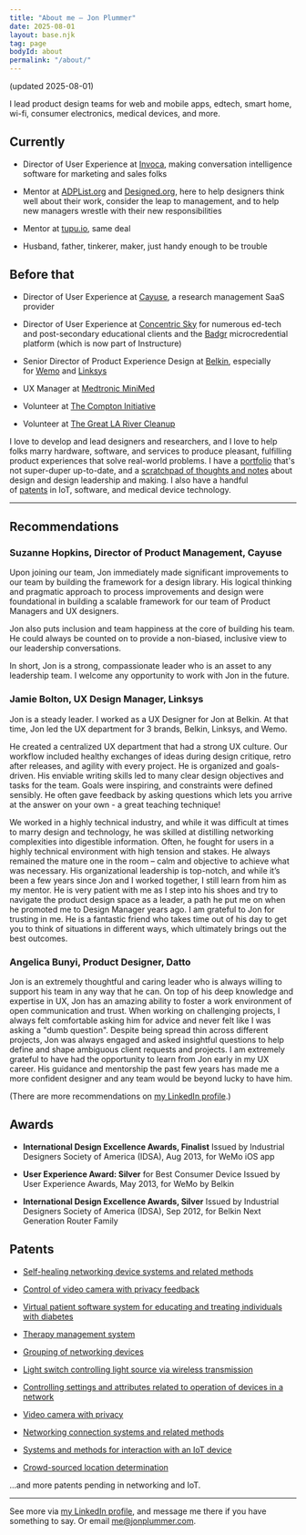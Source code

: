 ```yaml
---
title: "About me – Jon Plummer"
date: 2025-08-01
layout: base.njk
tag: page
bodyId: about
permalink: "/about/"
---
```

(updated 2025-08-01)

I lead product design teams for web and mobile apps, edtech, smart home, wi-fi, consumer electronics, medical devices, and more.

## Currently

- Director of User Experience at [Invoca](https://invoca.com/), making conversation intelligence software for marketing and sales folks

- Mentor at [ADPList.org](https://adplist.org) and [Designed.org](https://designed.org/), here to help designers think well about their work, consider the leap to management, and to help new managers wrestle with their new responsibilities

- Mentor at [tupu.io](https://tupu.io/), same deal

- Husband, father, tinkerer, maker, just handy enough to be trouble

## Before that

- Director of User Experience at [Cayuse](https://cayuse.com/), a research management SaaS provider

- Director of User Experience at [Concentric Sky](https://concentricsky.com/) for numerous ed-tech and post-secondary educational clients and the [Badgr](https://www.instructure.com/products/canvas/canvas-credentials-digital-badges/badgr-pathways) microcredential platform (which is now part of Instructure)

- Senior Director of Product Experience Design at [Belkin](https://belkin.com/), especially for [Wemo](https://wemo.com/) and [Linksys](https://linksys.com/)

- UX Manager at [Medtronic MiniMed](https://www.medtronicdiabetes.com/)

- Volunteer at [The Compton Initiative](https://justdogood.org/)

- Volunteer at [The Great LA River Cleanup](https://folar.org/cleanup/)

I love to develop and lead designers and researchers, and I love to help folks marry hardware, software, and services to produce pleasant, fulfilling product experiences that solve real-world problems. I have a [portfolio](https://jonplummer.io/) that's not super-duper up-to-date, and a [scratchpad of thoughts and notes](https://jonplummer.com/) about design and design leadership and making. I also have a handful of [patents](https://patents.google.com/?inventor=Jon+Plummer&num=100) in IoT, software, and medical device technology.

* * *

## Recommendations

### **Suzanne Hopkins**, Director of Product Management, Cayuse

Upon joining our team, Jon immediately made significant improvements to our team by building the framework for a design library. His logical thinking and pragmatic approach to process improvements and design were foundational in building a scalable framework for our team of Product Managers and UX designers. 

Jon also puts inclusion and team happiness at the core of building his team. He could always be counted on to provide a non-biased, inclusive view to our leadership conversations. 

In short, Jon is a strong, compassionate leader who is an asset to any leadership team. I welcome any opportunity to work with Jon in the future.

### **Jamie Bolton**, UX Design Manager, Linksys

Jon is a steady leader. I worked as a UX Designer for Jon at Belkin. At that time, Jon led the UX department for 3 brands, Belkin, Linksys, and Wemo.

He created a centralized UX department that had a strong UX culture. Our workflow included healthy exchanges of ideas during design critique, retro after releases, and agility with every project. He is organized and goals-driven. His enviable writing skills led to many clear design objectives and tasks for the team. Goals were inspiring, and constraints were defined sensibly. He often gave feedback by asking questions which lets you arrive at the answer on your own - a great teaching technique!

We worked in a highly technical industry, and while it was difficult at times to marry design and technology, he was skilled at distilling networking complexities into digestible information. Often, he fought for users in a highly technical environment with high tension and stakes. He always remained the mature one in the room – calm and objective to achieve what was necessary. His organizational leadership is top-notch, and while it’s been a few years since Jon and I worked together, I still learn from him as my mentor. He is very patient with me as I step into his shoes and try to navigate the product design space as a leader, a path he put me on when he promoted me to Design Manager years ago. I am grateful to Jon for trusting in me. He is a fantastic friend who takes time out of his day to get you to think of situations in different ways, which ultimately brings out the best outcomes.

### **Angelica Bunyi**, Product Designer, Datto

Jon is an extremely thoughtful and caring leader who is always willing to support his team in any way that he can. On top of his deep knowledge and expertise in UX, Jon has an amazing ability to foster a work environment of open communication and trust. When working on challenging projects, I always felt comfortable asking him for advice and never felt like I was asking a "dumb question". Despite being spread thin across different projects, Jon was always engaged and asked insightful questions to help define and shape ambiguous client requests and projects. I am extremely grateful to have had the opportunity to learn from Jon early in my UX career. His guidance and mentorship the past few years has made me a more confident designer and any team would be beyond lucky to have him.

(There are more recommendations on [my LinkedIn profile](https://www.linkedin.com/in/jplummer/details/recommendations/).)

## Awards

- **International Design Excellence Awards, Finalist** Issued by Industrial Designers Society of America (IDSA), Aug 2013, for WeMo iOS app

- **User Experience Award: Silver** for Best Consumer Device Issued by User Experience Awards, May 2013, for WeMo by Belkin

- **International Design Excellence Awards, Silver** Issued by Industrial Designers Society of America (IDSA), Sep 2012, for Belkin Next Generation Router Family

## Patents

- [Self-healing networking device systems and related methods](https://www.google.com/patents/US8499072)

- [Control of video camera with privacy feedback](https://www.google.com/patents/US9179105)

- [Virtual patient software system for educating and treating individuals with diabetes](https://www.google.com/patents/US20060272652)

- [Therapy management system](https://google.com/patents/US20070033074A1)

- [Grouping of networking devices](https://google.com/patents/US20160043962A1)

- [Light switch controlling light source via wireless transmission](https://google.com/patents/US20150382436A1)

- [Controlling settings and attributes related to operation of devices in a network](https://google.com/patents/US20150319046A1)

- [Video camera with privacy](https://google.com/patents/US20160105598A1)

- [Networking connection systems and related methods](https://google.com/patents/US20110026205A1)

- [Systems and methods for interaction with an IoT device](https://google.com/patents/US20160226732A1)

- [Crowd-sourced location determination](https://google.com/patents/US20160165570A1)

…and more patents pending in networking and IoT.

* * *

See more via [my LinkedIn profile](https://linkedin.com/in/jplummer), and message me there if you have something to say. Or email [me@jonplummer.com](mailto:me@jonplummercom?Subject=Mail%20from%20jonplummer.name).